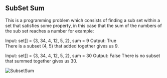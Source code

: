 ## SubSet Sum
This is a programming problem which consists of finding a sub set within a set that satisfies some property, in this case that the sum of the numbers of the sub set reaches a number for example:

Input: set[] = {3, 34, 4, 12, 5, 2}, sum = 9
Output: True  
There is a subset (4, 5) that added together gives us 9.

Input: set[] = {3, 34, 4, 12, 5, 2}, sum = 30
Output: False
There is no subset that summed together gives us 30.

![SubsetSum](https://www.simplilearn.com/ice9/free_resources_article_thumb/Sum-Subset-Vaibhav/Subset_sum-recursion-solution-img1.jpeg)